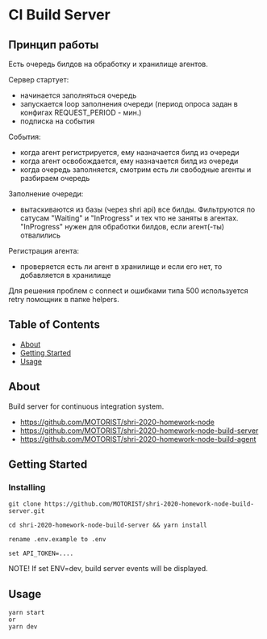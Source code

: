 # CI Build Server

## Принцип работы
Есть очередь билдов на обработку и хранилище агентов. 

Сервер стартует:
- начинается заполняться очередь
- запускается loop заполнения очереди (период опроса задан в конфигах REQUEST_PERIOD - мин.)
- подписка на события

События:
- когда агент регистрируется, ему назначается билд из очереди
- когда агент освобождается, ему назначается билд из очереди
- когда очередь заполняется, смотрим есть ли свободные агенты и разбираем очередь

Заполнение очереди:
- вытаскиваются из базы (через shri api) все билды. Фильтруются по сатусам "Waiting" и "InProgress" и тех что не заняты в агентах. "InProgress" нужен для обработки билдов, если агент(-ты) отвалились

Регистрация агента:
- проверяется есть ли агент в хранилище и если его нет, то добавляется в хранилище

Для решения проблем с connect и ошибками типа 500 используется retry помощник в папке helpers.

## Table of Contents

- [About](#about)
- [Getting Started](#getting_started)
- [Usage](#usage)

## About <a name = "about"></a>

Build server for continuous integration system.
- https://github.com/MOTORIST/shri-2020-homework-node
- https://github.com/MOTORIST/shri-2020-homework-node-build-server
- https://github.com/MOTORIST/shri-2020-homework-node-build-agent

## Getting Started <a name = "getting_started"></a>

### Installing

```
git clone https://github.com/MOTORIST/shri-2020-homework-node-build-server.git

cd shri-2020-homework-node-build-server && yarn install

rename .env.example to .env

set API_TOKEN=....
```

NOTE! If set ENV=dev, build server events will be displayed.

## Usage <a name = "usage"></a>

```
yarn start
or 
yarn dev
```
